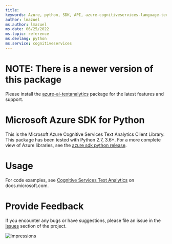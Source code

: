```yaml
---
title: 
keywords: Azure, python, SDK, API, azure-cognitiveservices-language-textanalytics, cognitiveservices
author: lmazuel
ms.author: lmazuel
ms.date: 06/25/2022
ms.topic: reference
ms.devlang: python
ms.service: cognitiveservices
---
```

# NOTE: There is a newer version of this package

Please install the [azure-ai-textanalytics](https://pypi.org/project/azure-ai-textanalytics/) package for the latest features and support.

# Microsoft Azure SDK for Python

This is the Microsoft Azure Cognitive Services Text Analytics Client Library.
This package has been tested with Python 2.7, 3.6+.
For a more complete view of Azure libraries, see the [azure sdk python release](https://aka.ms/azsdk/python/all).


# Usage




For code examples, see [Cognitive Services Text Analytics](/python/api/overview/azure/cognitive-services) on docs.microsoft.com.


# Provide Feedback

If you encounter any bugs or have suggestions, please file an issue in the
[Issues](https://github.com/Azure/azure-sdk-for-python/issues)
section of the project. 


![Impressions](https://azure-sdk-impressions.azurewebsites.net/api/impressions/azure-sdk-for-python%2Fazure-cognitiveservices-language-textanalytics%2FREADME.png)

